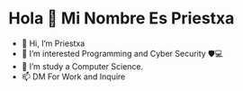 # Hola 👋 Mi Nombre Es Priestxa
- 👋 Hi, I’m Priestxa
- 📙 I’m interested Programming and Cyber Security 🛡️💻
- 🌱 I’m study a Computer Science.
- 📫 DM For Work and Inquire

<!---
Code is Bugging .
--->
